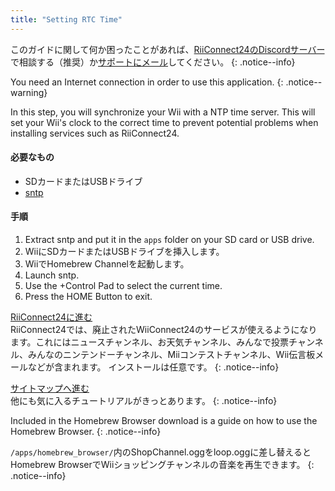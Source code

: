 ```yaml
---
title: "Setting RTC Time"
---
```


このガイドに関して何か困ったことがあれば、[RiiConnect24のDiscordサーバー](https://discord.gg/rc24)で相談する（推奨）か[サポートにメール](mailto:support@riiconnect24.net)してください。
{: .notice--info}

You need an Internet connection in order to use this application.
{: .notice--warning}

In this step, you will synchronize your Wii with a NTP time server. This will set your Wii's clock to the correct time to prevent potential problems when installing services such as RiiConnect24.

#### 必要なもの
* SDカードまたはUSBドライブ
* [sntp](https://hbb1.oscwii.org/hbb/sntp/sntp.zip)

#### 手順

1. Extract sntp and put it in the `apps` folder on your SD card or USB drive.
2. WiiにSDカードまたはUSBドライブを挿入します。
3. WiiでHomebrew Channelを起動します。
4. Launch sntp.
5. Use the +Control Pad to select the current time.
6. Press the HOME Button to exit.

[RiiConnect24に進む](riiconnect24)<br> RiiConnect24では、廃止されたWiiConnect24のサービスが使えるようになります。これにはニュースチャンネル、お天気チャンネル、みんなで投票チャンネル、みんなのニンテンドーチャンネル、Miiコンテストチャンネル、Wii伝言板メールなどが含まれます。 インストールは任意です。
{: .notice--info}

[サイトマップへ進む](site-navigation)<br> 他にも気に入るチュートリアルがきっとあります。
{: .notice--info}

Included in the Homebrew Browser download is a guide on how to use the Homebrew Browser.
{: .notice--info}

`/apps/homebrew_browser/`内のShopChannel.oggをloop.oggに差し替えるとHomebrew BrowserでWiiショッピングチャンネルの音楽を再生できます。
{: .notice--info}
